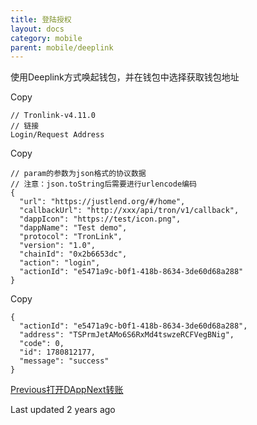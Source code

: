 ```yaml
---
title: 登陆授权
layout: docs
category: mobile
parent: mobile/deeplink
---
```


使用Deeplink方式唤起钱包，并在钱包中选择获取钱包地址

Copy

    // Tronlink-v4.11.0
    // 链接
    Login/Request Address

Copy

    // param的参数为json格式的协议数据
    // 注意：json.toString后需要进行urlencode编码
    {
      "url": "https://justlend.org/#/home",
      "callbackUrl": "http://xxx/api/tron/v1/callback",
      "dappIcon": "https://test/icon.png",
      "dappName": "Test demo",
      "protocol": "TronLink",
      "version": "1.0",
      "chainId": "0x2b6653dc",
      "action": "login",
      "actionId": "e5471a9c-b0f1-418b-8634-3de60d68a288"
    }

Copy

    {
      "actionId": "e5471a9c-b0f1-418b-8634-3de60d68a288",
      "address": "TSPrmJetAMo6S6RxMd4tswzeRCFVegBNig",
      "code": 0,
      "id": 1780812177,
      "message": "success"
    }

[Previous打开DApp](https://docs-zh.tronlink.org/yi-dong-duan/deeplink/da-kai-dapp)[Next转账](https://docs-zh.tronlink.org/yi-dong-duan/deeplink/zhuan-zhang)

Last updated 2 years ago
